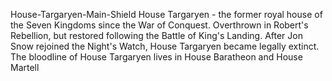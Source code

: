 House-Targaryen-Main-Shield House Targaryen - the former royal house of the Seven Kingdoms since the War of Conquest. Overthrown in Robert's Rebellion, but restored following the Battle of King's Landing. After Jon Snow rejoined the Night's Watch, House Targaryen became legally extinct. The bloodline of House Targaryen lives in House Baratheon and House Martell